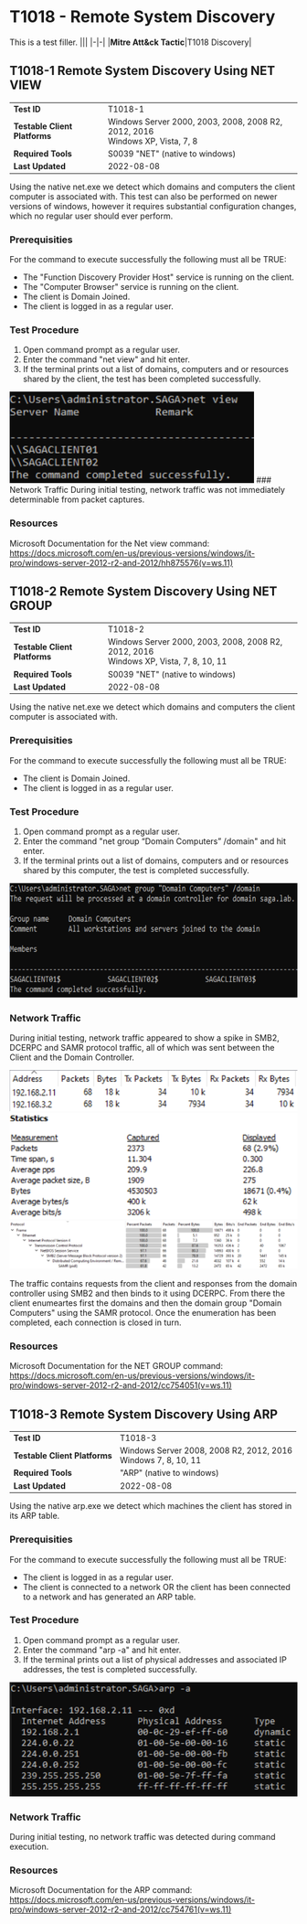 # T1018 - Remote System Discovery
This is a test filler.
|||
|-|-|
|**Mitre Att&ck Tactic**|T1018 Discovery|



## T1018-1 Remote System Discovery Using NET VIEW
|||
|-|-|
|**Test ID**|T1018-1|
|**Testable Client Platforms**|Windows Server 2000, 2003, 2008, 2008 R2, 2012, 2016<br>Windows XP, Vista, 7, 8|
|**Required Tools**|S0039 "NET" (native to windows)|
|**Last Updated**|2022-08-08|

Using the native net.exe we detect which domains and computers the client computer is associated with.
This test can also be performed on newer versions of windows, however it requires substantial configuration changes, which no regular user should ever perform.

### Prerequisities
For the command to execute successfully the following must all be TRUE:
- The "Function Discovery Provider Host" service is running on the client.
- The "Computer Browser" service is running on the client.
- The client is Domain Joined.
- The client is logged in as a regular user.

### Test Procedure
1. Open command prompt as a regular user.
2. Enter the command "net view" and hit enter.
3. If the terminal prints out a list of domains, computers and or resources shared by the client, the test has been completed successfully.
<img src="T1018-1.png" height="160px">
### Network Traffic
During initial testing, network traffic was not immediately determinable from packet captures.

### Resources
Microsoft Documentation for the Net view command: 
https://docs.microsoft.com/en-us/previous-versions/windows/it-pro/windows-server-2012-r2-and-2012/hh875576(v=ws.11) 



## T1018-2 Remote System Discovery Using NET GROUP
|||
|-|-|
|**Test ID**|T1018-2|
|**Testable Client Platforms**|Windows Server 2000, 2003, 2008, 2008 R2, 2012, 2016<br>Windows XP, Vista, 7, 8, 10, 11|
|**Required Tools**|S0039 "NET" (native to windows)|
|**Last Updated**|2022-08-08|

Using the native net.exe we detect which domains and computers the client computer is associated with.

### Prerequisities
For the command to execute successfully the following must all be TRUE:
- The client is Domain Joined.
- The client is logged in as a regular user.

### Test Procedure
1. Open command prompt as a regular user.
2. Enter the command "net group “Domain Computers” /domain" and hit enter.
3. If the terminal prints out a list of domains, computers and or resources shared by this computer, the test is completed successfully. 

<img src="T1018-2.png" height="200px">

### Network Traffic
During initial testing, network traffic appeared to show a spike in SMB2, DCERPC and SAMR protocol traffic, all of which was sent between the Client and the Domain Controller.

<img src="T1018-2-N-hosts.png">
<img src="T1018-2-N-stats.png">
<img src="T1018-2-N-protocols.png">

The traffic contains requests from the client and responses from the domain controller using SMB2 and then binds to it using DCERPC.
From there the client enumeartes first the domains and then the domain group "Domain Computers" using the SAMR protocol. Once the enumeration has been completed, each connection is closed in turn.

### Resources
Microsoft Documentation for the NET GROUP command: 
https://docs.microsoft.com/en-us/previous-versions/windows/it-pro/windows-server-2012-r2-and-2012/cc754051(v=ws.11) 



## T1018-3 Remote System Discovery Using ARP
|||
|-|-|
|**Test ID**|T1018-3|
|**Testable Client Platforms**|Windows Server 2008, 2008 R2, 2012, 2016<br>Windows 7, 8, 10, 11|
|**Required Tools**|"ARP" (native to windows)|
|**Last Updated**|2022-08-08|

Using the native arp.exe we detect which machines the client has stored in its ARP table.

### Prerequisities
For the command to execute successfully the following must all be TRUE:
- The client is logged in as a regular user.
- The client is connected to a network OR the client has been connected to a network and has generated an ARP table.

### Test Procedure
1. Open command prompt as a regular user.
2. Enter the command "arp -a" and hit enter.
3. If the terminal prints out a list of physical addresses and associated IP addresses, the test is completed successfully. 

<img src="T1018-3.png" height="200px">

### Network Traffic
During initial testing, no network traffic was detected during command execution. 

### Resources
Microsoft Documentation for the ARP command: 
https://docs.microsoft.com/en-us/previous-versions/windows/it-pro/windows-server-2012-r2-and-2012/cc754761(v=ws.11) 
